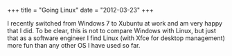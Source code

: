 +++
title = "Going Linux"
date = "2012-03-23"
+++

I recently switched from Windows 7 to Xubuntu at work and am very happy that I did. To be clear, this is not to compare Windows with Linux, but just that as a software engineer I find Linux (with Xfce for desktop management) more fun than any other OS I have used so far.
